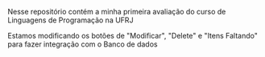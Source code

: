 Nesse repositório contém a minha primeira avaliação do curso de Linguagens de Programação na UFRJ

Estamos modificando os botões de "Modificar", "Delete" e "Itens Faltando" para fazer integração com o Banco de dados